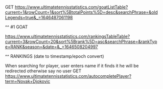 GET https://www.ultimatetennisstatistics.com/goatListTable?current=1&rowCount=1&sort%5BtotalPoints%5D=desc&searchPhrase=&oldLegends=true&_=1646487061198

^^ #1 GOAT

https://www.ultimatetennisstatistics.com/rankingsTableTable?current=3&rowCount=20&sort%5Brank%5D=asc&searchPhrase=&rankType=RANK&season=&date=&_=1646508204997

^^ RANKINGS (date to timestamp/epoch convert)

When searching for player, user enters name if it finds it he will be redirected otherwise say no user
GET https://www.ultimatetennisstatistics.com/autocompletePlayer?term=Novak+Djokovic